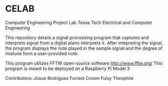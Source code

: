 # CELAB

Computer Engineering Project Lab
Texas Tech Electrical and Computer Engineering

This repository details a signal processing program that captures and interprets signal from a digital piano interprets it.
After intepreting the signal, the program displays the note played in the sample signal and the degree of mistune from a user-provided note.

This program utilizes FFTW open-source software http://www.fftw.org/
This program is meant to be deployed on a Raspberry Pi Model 3

Contributors:
Josue Rodriguez
Forrest Croom
Fulsy Theophile
